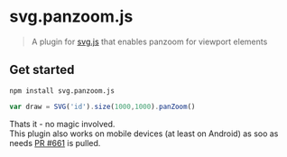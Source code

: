 # svg.panzoom.js

> A plugin for [svg.js](ttps://github.com/svgdotjs/svg.js) that enables panzoom for viewport elements


## Get started

```
npm install svg.panzoom.js
```

```js
var draw = SVG('id').size(1000,1000).panZoom()
```

Thats it - no magic involved.  
This plugin also works on mobile devices (at least on Android) as soo as needs [PR #661](https://github.com/svgdotjs/svg.js/pull/661) is pulled.